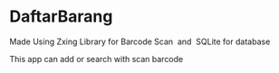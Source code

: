 # DaftarBarang &nbsp;
Made Using Zxing Library for Barcode Scan&nbsp;
and&nbsp;
SQLite for database &nbsp; &nbsp;

This app can add or search with scan barcode 

